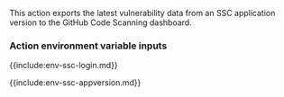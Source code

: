 This action exports the latest vulnerability data from an SSC application version to the GitHub Code Scanning dashboard.

### Action environment variable inputs

{{include:env-ssc-login.md}}

{{include:env-ssc-appversion.md}}
